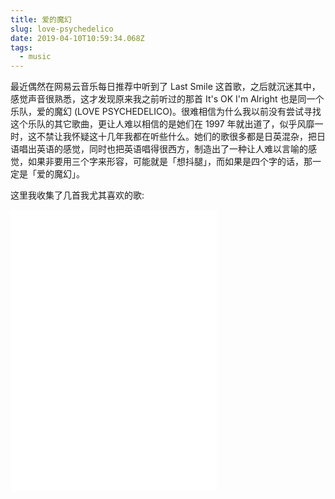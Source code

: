 ```yaml
---
title: 爱的魔幻
slug: love-psychedelico
date: 2019-04-10T10:59:34.068Z
tags:
  - music
---
```

最近偶然在网易云音乐每日推荐中听到了 Last Smile 这首歌，之后就沉迷其中，感觉声音很熟悉，这才发现原来我之前听过的那首 It's OK I'm Alright 也是同一个乐队，爱的魔幻 (LOVE PSYCHEDELICO)。很难相信为什么我以前没有尝试寻找这个乐队的其它歌曲，更让人难以相信的是她们在 1997 年就出道了，似乎风靡一时，这不禁让我怀疑这十几年我都在听些什么。她们的歌很多都是日英混杂，把日语唱出英语的感觉，同时也把英语唱得很西方，制造出了一种让人难以言喻的感觉，如果非要用三个字来形容，可能就是「想抖腿」，而如果是四个字的话，那一定是「爱的魔幻」。

这里我收集了几首我尤其喜欢的歌:

<iframe frameborder="no" border="0" marginwidth="0" marginheight="0" width=330 height=450 src="//music.163.com/outchain/player?type=0&id=2749750109&auto=0&height=450"></iframe>
